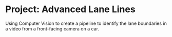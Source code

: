 # Project: Advanced Lane Lines
Using Computer Vision to create a pipeline to identify the lane boundaries in a video from a front-facing camera on a car.
